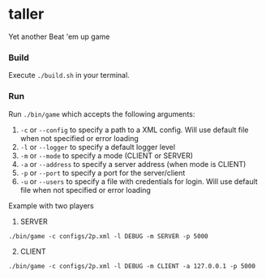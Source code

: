 # taller
Yet another Beat 'em up game


### Build

Execute `./build.sh` in your terminal.

### Run

Run `./bin/game` which accepts the following arguments:
 1. `-c` or `--config` to specify a path to a XML config. Will use default file when not specified or error loading
 2. `-l` or `--logger` to specify a default logger level
 3. `-m` or `--mode` to specify a mode (CLIENT or SERVER)
 4. `-a` or `--address` to specify a server address (when mode is CLIENT)
 5. `-p` or `--port` to specify a port for the server/client
 6. `-u` or `--users` to specify a file with credentials for login. Will use default file when not specified or error loading
 
Example with two players

1) SERVER 

`./bin/game -c configs/2p.xml -l DEBUG -m SERVER -p 5000`

2) CLIENT  

`./bin/game -c configs/2p.xml -l DEBUG -m CLIENT -a 127.0.0.1 -p 5000`